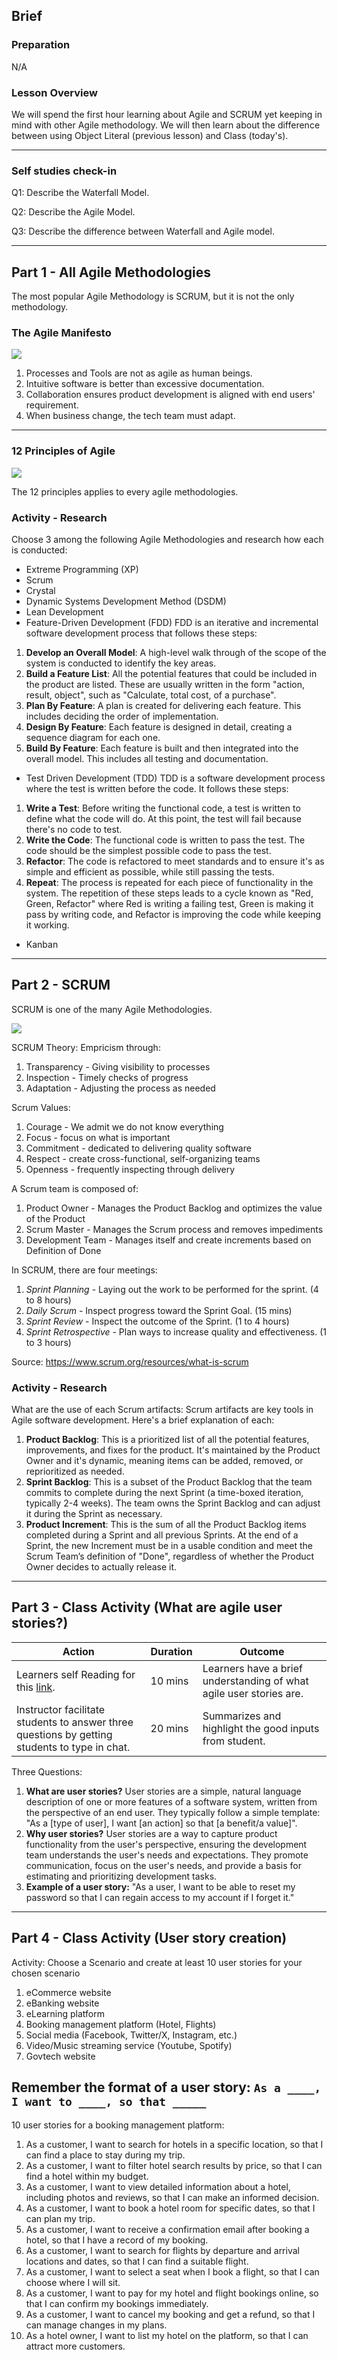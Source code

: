 ## Brief

### Preparation

N/A

### Lesson Overview

We will spend the first hour learning about Agile and SCRUM yet keeping in mind with other Agile methodology. We will then learn about the difference between using Object Literal (previous lesson) and Class (today's).

---

### Self studies check-in

Q1: Describe the Waterfall Model.

Q2: Describe the Agile Model.

Q3: Describe the difference between Waterfall and Agile model.

---

## Part 1 - All Agile Methodologies

The most popular Agile Methodology is SCRUM, but it is not the only methodology.

### The Agile Manifesto

<img src="./assets/manifesto.png" />

1. Processes and Tools are not as agile as human beings.
1. Intuitive software is better than excessive documentation.
1. Collaboration ensures product development is aligned with end users' requirement.
1. When business change, the tech team must adapt.

---

### 12 Principles of Agile

<img src="./assets/12-principles.webp" />

The 12 principles applies to every agile methodologies.

### Activity - Research

Choose 3 among the following Agile Methodologies and research how each is conducted:
- Extreme Programming (XP)
- Scrum
- Crystal
- Dynamic Systems Development Method (DSDM)
- Lean Development
- Feature-Driven Development (FDD)
FDD is an iterative and incremental software development process that follows these steps:
1. **Develop an Overall Model**: A high-level walk through of the scope of the system is conducted to identify the key areas.
2. **Build a Feature List**: All the potential features that could be included in the product are listed. These are usually written in the form "action, result, object", such as "Calculate, total cost, of a purchase".
3. **Plan By Feature**: A plan is created for delivering each feature. This includes deciding the order of implementation.
4. **Design By Feature**: Each feature is designed in detail, creating a sequence diagram for each one.
5. **Build By Feature**: Each feature is built and then integrated into the overall model. This includes all testing and documentation.


- Test Driven Development (TDD)
  TDD is a software development process where the test is written before the code. It follows these steps:
1. **Write a Test**: Before writing the functional code, a test is written to define what the code will do. At this point, the test will fail because there's no code to test.
2. **Write the Code**: The functional code is written to pass the test. The code should be the simplest possible code to pass the test.
3. **Refactor**: The code is refactored to meet standards and to ensure it's as simple and efficient as possible, while still passing the tests.
4. **Repeat**: The process is repeated for each piece of functionality in the system. The repetition of these steps leads to a cycle known as "Red, Green, Refactor" where Red is writing a failing test, Green is making it pass by writing code, and Refactor is improving the code while keeping it working.

- Kanban

---

## Part 2 - SCRUM

SCRUM is one of the many Agile Methodologies.

<img src="./assets/scrum.webp" style="background-color:white;"/>

SCRUM Theory:
Empricism through:
1. Transparency - Giving visibility to processes 
1. Inspection - Timely checks of progress
1. Adaptation - Adjusting the process as needed

Scrum Values:
1. Courage - We admit we do not know everything 
1. Focus - focus on what is important
1. Commitment - dedicated to delivering quality software
1. Respect - create cross-functional, self-organizing teams
1. Openness - frequently inspecting through delivery

A Scrum team is composed of:
1. Product Owner - Manages the Product Backlog and optimizes the value of the Product
1. Scrum Master - Manages the Scrum process and removes impediments
1. Development Team - Manages itself and create increments based on Definition of Done

In SCRUM, there are four meetings:

1. *Sprint Planning* - Laying out the work to be performed for the sprint. (4 to 8 hours)
1. *Daily Scrum* - Inspect progress toward the Sprint Goal. (15 mins)
1. *Sprint Review* - Inspect the outcome of the Sprint. (1 to 4 hours)
1. *Sprint Retrospective* - Plan ways to increase quality and effectiveness. (1 to 3 hours)

Source: https://www.scrum.org/resources/what-is-scrum

### Activity - Research
What are the use of each Scrum artifacts:
Scrum artifacts are key tools in Agile software development. Here's a brief explanation of each:
1. **Product Backlog**: This is a prioritized list of all the potential features, improvements, and fixes for the product. It's maintained by the Product Owner and it's dynamic, meaning items can be added, removed, or reprioritized as needed.
1. **Sprint Backlog**: This is a subset of the Product Backlog that the team commits to complete during the next Sprint (a time-boxed iteration, typically 2-4 weeks). The team owns the Sprint Backlog and can adjust it during the Sprint as necessary.
1. **Product Increment**: This is the sum of all the Product Backlog items completed during a Sprint and all previous Sprints. At the end of a Sprint, the new Increment must be in a usable condition and meet the Scrum Team’s definition of "Done", regardless of whether the Product Owner decides to actually release it.
---

## Part 3 - Class Activity (What are agile user stories?)

|Action|Duration|Outcome|
|----|--------|-------|
|Learners self Reading for this [link](https://www.atlassian.com/agile/project-management/user-stories).|10 mins|Learners have a brief understanding of what agile user stories are.
|Instructor facilitate students to answer three questions by getting students to type in chat.|20 mins|Summarizes and highlight the good inputs from student.|

Three Questions:
1. **What are user stories?**
User stories are a simple, natural language description of one or more features of a software system, written from the perspective of an end user. They typically follow a simple template: "As a [type of user], I want [an action] so that [a benefit/a value]".
2. **Why user stories?**
User stories are a way to capture product functionality from the user's perspective, ensuring the development team understands the user's needs and expectations. They promote communication, focus on the user's needs, and provide a basis for estimating and prioritizing development tasks.
3. **Example of a user story:**
"As a user, I want to be able to reset my password so that I can regain access to my account if I forget it."

---

## Part 4 - Class Activity (User story creation)

Activity: Choose a Scenario and create at least 10 user stories for your chosen scenario
1. eCommerce website
2. eBanking website
3. eLearning platform
4. Booking management platform (Hotel, Flights)
5. Social media (Facebook, Twitter/X, Instagram, etc.)
6. Video/Music streaming service (Youtube, Spotify)
7. Govtech website

Remember the format of a user story: `As a ____, I want to ____, so that _____`
---

10 user stories for a booking management platform:
1. As a customer, I want to search for hotels in a specific location, so that I can find a place to stay during my trip.
2. As a customer, I want to filter hotel search results by price, so that I can find a hotel within my budget.
3. As a customer, I want to view detailed information about a hotel, including photos and reviews, so that I can make an informed decision.
4. As a customer, I want to book a hotel room for specific dates, so that I can plan my trip.
5. As a customer, I want to receive a confirmation email after booking a hotel, so that I have a record of my booking.
6. As a customer, I want to search for flights by departure and arrival locations and dates, so that I can find a suitable flight.
7. As a customer, I want to select a seat when I book a flight, so that I can choose where I will sit.
8. As a customer, I want to pay for my hotel and flight bookings online, so that I can confirm my bookings immediately.
9. As a customer, I want to cancel my booking and get a refund, so that I can manage changes in my plans.
10. As a hotel owner, I want to list my hotel on the platform, so that I can attract more customers.

